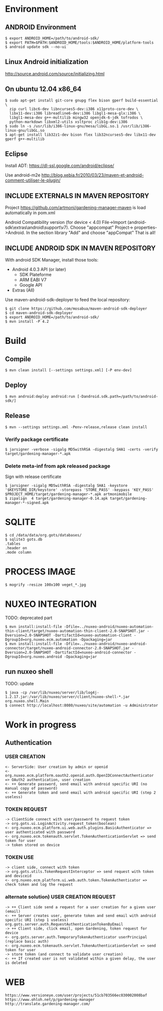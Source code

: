 # Environment
## ANDROID Environment
    $ export ANDROID_HOME=/path/to/android-sdk/
    $ export PATH=$PATH:$ANDROID_HOME/tools:$ANDROID_HOME/platform-tools
    $ android update sdk --no-ui

## Linux Android initialization
http://source.android.com/source/initializing.html

## On ubuntu 12.04 x86_64
    $ sudo apt-get install git-core gnupg flex bison gperf build-essential \
      zip curl libc6-dev libncurses5-dev:i386 x11proto-core-dev \
      libx11-dev:i386 libreadline6-dev:i386 libgl1-mesa-glx:i386 \
      libgl1-mesa-dev g++-multilib mingw32 openjdk-6-jdk tofrodos \
      python-markdown libxml2-utils xsltproc zlib1g-dev:i386
    $ sudo ln -s /usr/lib/i386-linux-gnu/mesa/libGL.so.1 /usr/lib/i386-linux-gnu/libGL.so
    $ apt-get install lib32z1-dev bison flex lib32ncurses5-dev libx11-dev gperf g++-multilib

## Eclipse
Install ADT: https://dl-ssl.google.com/android/eclipse/

Use android-m2e 
http://blog.xebia.fr/2010/03/23/maven-et-android-comment-utiliser-le-plugin/

## INCLUDE EXTERNALS IN MAVEN REPOSITORY
Project https://github.com/artmoni/gardening-manager-maven is load automatically in pom.xml

Android Compatibility version (for device < 4.0)
    File->Import (android-sdk\extras\android\support\v7). Choose "appcompat"
    Project-> properties->Android. In the section library "Add" and choose "appCompat"
    That is all!


## INCLUDE ANDROID SDK IN MAVEN REPOSITORY

With android SDK Manager, install those tools:

- Android 4.0.3 API (or later)
  - SDK Plateforme
  - ARM EABI V7
  - Google API
- Extras (All)

Use maven-android-sdk-deployer to feed the local repository:

    $ git clone https://github.com/mosabua/maven-android-sdk-deployer
    $ cd maven-android-sdk-deployer
    $ export ANDROID_HOME=/path/to/android-sdk/
    $ mvn install -P 4.2

# Build
## Compile

    $ mvn clean install [--settings settings.xml] [-P env-dev]

## Deploy 

    $ mvn android:deploy android:run [-Dandroid.sdk.path=/path/to/android-sdk/]
 
## Release 
	$ mvn --settings settings.xml -Penv-release,release clean install

### Verify package certificate

    $ jarsigner -verbose -sigalg MD5withRSA -digestalg SHA1 -certs -verify target/gardening-manager-*.apk

### Delete meta-inf from apk released package

Sign with release certificate

    $ jarsigner -sigalg MD5withRSA -digestalg SHA1 -keystore '$KEYSTORE_DIR/keystore' -storepass 'STORE_PASS' -keypass 'KEY_PASS' $PROJECT_HOME/target/gardening-manager-*.apk artmonimobile
    $ zipalign  4 target/gardening-manager-0.14.apk target/gardening-manager-*-signed.apk

# SQLITE

    $ cd /data/data/org.gots/databases/
    $ sqlite3 gots.db
    .tables
    .header on
    .mode column

# PROCESS IMAGE

    $ mogrify -resize 100x100 veget_*.jpg

# NUXEO INTEGRATION

TODO: deprecated part

    $ mvn install:install-file -Dfile=../nuxeo-android/nuxeo-automation-thin-client/target/nuxeo-automation-thin-client-2.0-SNAPSHOT.jar -Dversion=2.0-SNAPSHOT -DartifactId=nuxeo-automation-client -DgroupId=org.nuxeo.ecm.automation -Dpackaging=jar
    $ mvn install:install-file -Dfile=../nuxeo-android/nuxeo-android-connector/target/nuxeo-android-connector-2.0-SNAPSHOT.jar -Dversion=2.0-SNAPSHOT -DartifactId=nuxeo-android-connector -DgroupId=org.nuxeo.android -Dpackaging=jar

## run nuxeo shell

TODO: update

    $ java -cp /var/lib/nuxeo/server/lib/log4j-1.2.17.jar:/var/lib/nuxeo/server/client/nuxeo-shell-*.jar org.nuxeo.shell.Main
    $ connect http://localhost:8080/nuxeo/site/automation -u Administrator

# Work in progress

## Authentication
### USER CREATION

    <- ServerSide: User creation by admin or openid
    <- org.nuxeo.ecm.platform.oauth2.openid.auth.OpenIDConnectAuthenticator => OAuth2 authentication, user creation
    <- ++ Generate password, send email with android specific URI (no manual copy of password)
    <- ++ Generate token and send email with android specific URI (step 2 useless)

### TOKEN REQUEST

    -> ClientSide connect with user/password to request token 
    -> org.gots.ui.LoginActivity.request_token(boolean)
    <- org.nuxeo.ecm.platform.ui.web.auth.plugins.BasicAuthenticator => user authenticated with password
    <- org.nuxeo.ecm.tokenauth.servlet.TokenAuthenticationServlet => send token for user
    -> token stored on device

### TOKEN USE

    -> client side, connect with token
    -> org.gots.utils.TokenRequestInterceptor => send request with token and deviceid
    <- org.nuxeo.ecm.platform.ui.web.auth.token.TokenAuthenticator => check token and log the request

### alternate solution) USER CREATION REQUEST

    -> ++ Client side send a request for a user creation for a given user (email)
    <- ++ Server creates user, generate token and send email with android specific URI (step 1 useless)
    org.gots.server.auth.RequestAuthenticationTokenByEmail
    -> ++ Client side, click email, open Gardening, token request for device
    <- org.gots.server.auth.TemporaryTokenAuthenticator userPrincipal (replace basic auth)
    <- org.nuxeo.ecm.tokenauth.servlet.TokenAuthenticationServlet => send token for user
    -> store token (and connect to validate user creation)
    <- ++ If created user is not validated within a given delay, the user is deleted

# WEB 
	https://www.versioneye.com/user/projects/51cb703566ec030002008baf
	https://www.ohloh.net/p/gardening-manager
	http://translate.gardening-manager.com/
	